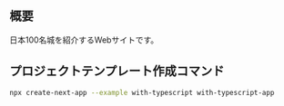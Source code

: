## 概要

日本100名城を紹介するWebサイトです。

## プロジェクトテンプレート作成コマンド

```bash
npx create-next-app --example with-typescript with-typescript-app
```